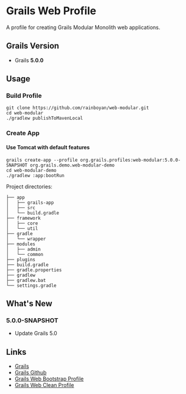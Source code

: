 # Grails Web Profile

A profile for creating Grails Modular Monolith web applications.

## Grails Version

- Grails **5.0.0**

## Usage


### Build Profile

```
git clone https://github.com/rainboyan/web-modular.git
cd web-modular
./gradlew publishToMavenLocal
```

### Create App

#### Use Tomcat with default features

```
grails create-app --profile org.grails.profiles:web-modular:5.0.0-SNAPSHOT org.grails.demo.web-modular-demo
cd web-modular-demo
./gradlew :app:bootRun
```

Project directories:

```
├── app
│   ├── grails-app
│   ├── src
│   └── build.gradle
├── framework
│   ├── core
│   └── util
├── gradle
│   └── wrapper
├── modules
│   ├── admin
│   └── common
├── plugins
├── build.gradle
├── gradle.properties
├── gradlew
├── gradlew.bat
└── settings.gradle
```

## What's New

### 5.0.0-SNAPSHOT

* Update Grails 5.0

## Links

- [Grails](https://grails.org)
- [Grails Github](https://github.com/grails)
- [Grails Web Bootstrap Profile](https://github.com/rainboyan/web-bootstrap)
- [Grails Web Clean Profile](https://github.com/rainboyan/web-clean)
